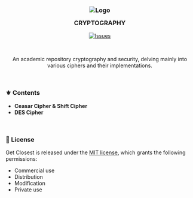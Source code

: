 <h3 align="center">
	<img src="https://static.vecteezy.com/system/resources/previews/019/907/697/original/key-graphic-clipart-design-free-png.png" width="150" alt="Logo"/><br/>
	<img src="https://github.com/ITSURENXD/Graphics/blob/bd657f55d4a8417d32914cc0bab738200310085a/NOTES/Resources/transparent.png" height="30" width="0px"/>
	CRYPTOGRAPHY
	<img src="https://github.com/ITSURENXD/Graphics/blob/bd657f55d4a8417d32914cc0bab738200310085a/NOTES/Resources/transparent.png" height="30" width="0px"/>
</h3> 
<p align="center">
	<a href="https://github.com/ITSURENXD/Cryptography/issues">
		<img alt="Issues" src="https://img.shields.io/github/issues/ITSURENXD/get_closest?style=for-the-badge&logo=gitbook&color=B5E8E0&logoColor=D9E0EE&labelColor=302D41"></a>
</p>
&nbsp;
      
<p align="center">An academic repository cryptography and security, delving mainly into various ciphers and their implementations.</p>

&nbsp;
### ⚜️ Contents

- **Ceasar Cipher & Shift Cipher**
- **DES Cipher**

&nbsp;

### 📜 License

Get Closest is released under the [MIT license](./LICENSE), which grants the following permissions:

- Commercial use
- Distribution
- Modification
- Private use

&nbsp;


